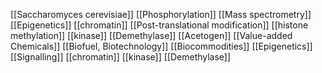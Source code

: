 [[Saccharomyces cerevisiae]]
[[Phosphorylation]]
[[Mass spectrometry]]
[[Epigenetics]]
[[chromatin]]
[[Post-translational modification]]
[[histone methylation]]
[[kinase]]
[[Demethylase]]
[[Acetogen]]
[[Value-added Chemicals]]
[[Biofuel, Biotechnology]]
[[Biocommodities]]
[[Epigenetics]]
[[Signalling]]
[[chromatin]]
[[kinase]]
[[Demethylase]]
